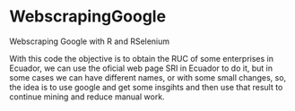 # WebscrapingGoogle
Webscraping Google with R and RSelenium

With this code the objective is to obtain the RUC of some enterprises in Ecuador, we can use the oficial web page SRI in Ecuador to do it, but in some cases we can have different names, or with some small changes, so, the idea is to use google and get some insgihts and then use that result to continue mining and reduce manual work.
